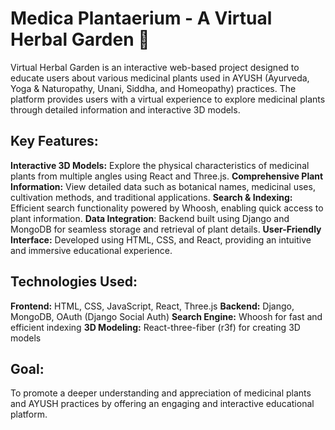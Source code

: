 # Medica Plantaerium - A Virtual Herbal Garden 🌿

Virtual Herbal Garden is an interactive web-based project designed to educate users about various medicinal plants used in AYUSH (Ayurveda, Yoga &amp; Naturopathy, Unani, Siddha, and Homeopathy) practices. The platform provides users with a virtual experience to explore medicinal plants through detailed information and interactive 3D models.

## Key Features:

**Interactive 3D Models:** Explore the physical characteristics of medicinal plants from multiple angles using React and Three.js.
**Comprehensive Plant Information:** View detailed data such as botanical names, medicinal uses, cultivation methods, and traditional applications.
**Search & Indexing:** Efficient search functionality powered by Whoosh, enabling quick access to plant information.
**Data Integration**: Backend built using Django and MongoDB for seamless storage and retrieval of plant details.
**User-Friendly Interface:** Developed using HTML, CSS, and React, providing an intuitive and immersive educational experience.

## Technologies Used:

**Frontend:** HTML, CSS, JavaScript, React, Three.js
**Backend:** Django, MongoDB, OAuth (Django Social Auth)
**Search Engine:** Whoosh for fast and efficient indexing
**3D Modeling:** React-three-fiber (r3f) for creating 3D models

## Goal:
To promote a deeper understanding and appreciation of medicinal plants and AYUSH practices by offering an engaging and interactive educational platform.


